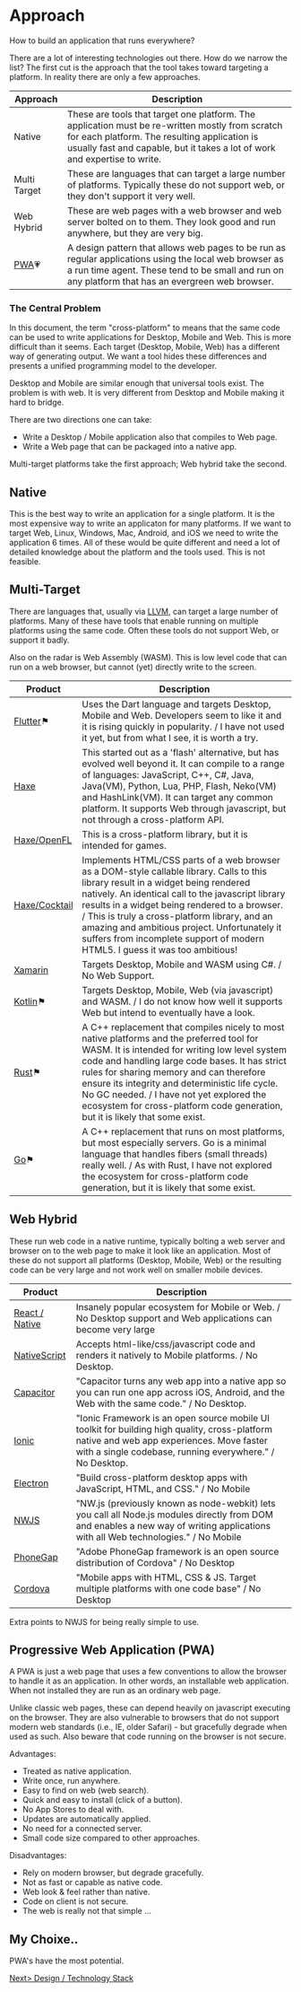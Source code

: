 # Approach
How to build an application that runs everywhere?

There are a lot of interesting technologies out there. How do we narrow the list? The first cut is the approach that the tool takes toward targeting a platform. In reality there are only a few approaches.

| Approach | Description |
| -------- | ----------- |
| Native | These are tools that target one platform. The application must be re-written mostly from scratch for each platform. The resulting application is usually fast and capable, but it takes a lot of work and expertise to write. |
| Multi Target | These are languages that can target a large number of platforms. Typically these do not support web, or they don't support it very well. |
| Web Hybrid | These are web pages with a web browser and web server bolted on to them. They look good and run anywhere, but they are very big. |
| [PWA](https://developer.mozilla.org/en-US/docs/Web/Progressive_web_apps)💗 | A design pattern that allows web pages to be run as regular applications using the local web browser as a run time agent. These tend to be small and run on any platform that has an evergreen web browser. |

### The Central Problem
In this document, the term "cross-platform" to means that the same code can be used to write applications for Desktop, Mobile and Web. This is more difficult than it seems. Each target (Desktop, Mobile, Web) has a different way of generating output. We want a tool hides these differences and presents a unified programming model to the developer. 

Desktop and Mobile are similar enough that universal tools exist. The problem is with web. It is very different from Desktop and Mobile making it hard to bridge.

There are two directions one can take:

- Write a Desktop / Mobile application also that compiles to Web page.
- Write a Web page that can be packaged into a native app.

Multi-target platforms take the first approach; Web hybrid take the second.

## Native
This is the best way to write an application for a single platform. It is the most expensive way to write an applicaton for many platforms. If we want to target Web, Linux, Windows, Mac, Android, and iOS we need to write the application 6 times. All of these would be quite different and need a lot of detailed knowledge about the platform and the tools used. This is not feasible.  

## Multi-Target
There are languages that, usually via [LLVM](https://llvm.org/), can target a large number of platforms. Many of these have tools that enable running on multiple platforms using the same code. Often these tools do not support Web, or support it badly.

Also on the radar is Web Assembly (WASM). This is low level code that can run on a web browser, but cannot (yet) directly write to the screen.

| Product | Description |
| ------- | ----------- |
| [Flutter](https://flutter.dev/)⚑ | Uses the Dart language and targets Desktop, Mobile and Web. Developers seem to like it and it is rising quickly in popularity. / I have not used it yet, but from what I see, it is worth a try.  |
| [Haxe](https://haxe.org/) | This started out as a 'flash' alternative, but has evolved well beyond it. It can compile to a range of languages: JavaScript, C++, C#, Java, Java(VM), Python, Lua, PHP, Flash, Neko(VM) and HashLink(VM). It can target any common platform. It supports Web through javascript, but not through a cross-platform API. |
| [Haxe/OpenFL](https://www.openfl.org/) | This is a cross-platform library, but it is intended for games. |
| [Haxe/Cocktail](https://github.com/silexlabs/Cocktail) | Implements HTML/CSS parts of a web browser as a DOM-style callable library. Calls to this library result in a widget being rendered natively. An identical call to the javascript library results in a widget being rendered to a browser. / This is truly a cross-platform library, and an amazing and ambitious project. Unfortunately it suffers from incomplete support of modern HTML5. I guess it was too ambitious! |
| [Xamarin](https://github.com/xamarin) | Targets Desktop, Mobile and WASM using C#. / No Web Support. |
| [Kotlin](https://kotlinlang.org/)⚑ | Targets Desktop, Mobile, Web (via javascript) and WASM. / I do not know how well it supports Web but intend to eventually have a look. |
| [Rust](https://www.rust-lang.org/)⚑ | A C++ replacement that compiles nicely to most native platforms and the preferred tool for WASM. It is intended for writing low level system code and handling large code bases. It has strict rules for sharing memory and can therefore ensure its integrity and deterministic life cycle. No GC needed. / I have not yet explored the ecosystem for cross-platform code generation, but it is likely that some exist.  |
| [Go](https://golang.org/)⚑ | A C++ replacement that runs on most platforms, but most especially servers. Go is a minimal language that handles fibers (small threads) really well. / As with Rust, I have not explored the ecosystem for cross-platform code generation, but it is likely that some exist. |

## Web Hybrid
These run web code in a native runtime, typically bolting a web server and browser on to the web page to make it look like an application. Most of these do not support all platforms (Desktop, Mobile, Web) or the resulting code can be very large and not work well on smaller mobile devices.

| Product | Description |
| ------- | ----------- |
| [React / Native](https://reactnative.dev/) | Insanely popular ecosystem for Mobile or Web. / No Desktop support and Web applications can become very large |
| [NativeScript](https://nativescript.org/) | Accepts html-like/css/javascript code and renders it natively to Mobile platforms. / No Desktop. |
| [Capacitor](https://capacitorjs.com/) | "Capacitor turns any web app into a native app so you can run one app across iOS, Android, and the Web with the same code." / No Desktop. |
| [Ionic](https://ionicframework.com/) | "Ionic Framework is an open source mobile UI toolkit for building high quality, cross-platform native and web app experiences. Move faster with a single codebase, running everywhere." / No Desktop. |
| [Electron](https://www.electronjs.org/) | "Build cross-platform desktop apps with JavaScript, HTML, and CSS." / No Mobile |
| [NWJS](https://nwjs.io/) | "NW.js (previously known as node-webkit) lets you call all Node.js modules directly from DOM and enables a new way of writing applications with all Web technologies." / No Mobile |
| [PhoneGap](https://phonegap.com/) | "Adobe PhoneGap framework is an open source distribution of Cordova" / No Desktop |
| [Cordova](https://cordova.apache.org/) | "Mobile apps with HTML, CSS & JS. Target multiple platforms with one code base" / No Desktop |

Extra points to NWJS for being really simple to use.


## Progressive Web Application (PWA)

A PWA is just a web page that uses a few conventions to allow the browser to handle it as an application. In other words, an installable web application. When not installed they are run as an ordinary web page.

Unlike classic web pages, these can depend heavily on javascript executing on the browser. They are also vulnerable to browsers that do not support modern web standards (i.e., IE, older Safari) - but gracefully degrade when used as such. Also beware that code running on the browser is not secure.  

Advantages:

- Treated as native application.
- Write once, run anywhere.
- Easy to find on web (web search).
- Quick and easy to install (click of a button).
- No App Stores to deal with.
- Updates are automatically applied.
- No need for a connected server.
- Small code size compared to other approaches.

Disadvantages:

- Rely on modern browser, but degrade gracefully.
- Not as fast or capable as native code.
- Web look & feel rather than native.
- Code on client is not secure.
- The web is really not that simple ...

## My Choixe..
PWA's have the most potential.

[Next> Design / Technology Stack](TechStack.md)
